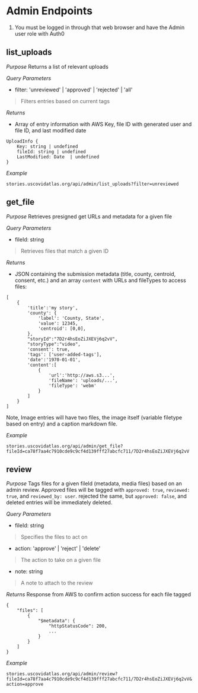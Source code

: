# Admin Endpoints

1. You must be logged in through that web browser and have the Admin user role with Auth0

## list_uploads

_Purpose_
Returns a list of relevant uploads

_Query Parameters_
- filter: 'unreviewed' | 'approved' | 'rejected' | 'all' 
 > Filters entries based on current tags

_Returns_
- Array of entry information with AWS Key, file ID with generated user and file ID, and last modified date
```
UploadInfo {
	Key: string | undefined
	fileId: string | undefined
	LastModified: Date  | undefined
}
```

_Example_

`stories.uscovidatlas.org/api/admin/list_uploads?filter=unreviewed`

## get_file

_Purpose_
Retrieves presigned get URLs and metadata for a given file

_Query Parameters_
- fileId: string
 > Retrieves files that match a given ID

_Returns_
- JSON containing the submission metadata (title, county, centroid, consent, etc.) and an array `content` with URLs and fileTypes to access files:
```
[
    {
        'title':'my story',
        'county': {
            'label': 'County, State',
            'value': 12345,
            'centroid': [0,0],
        },
        "storyId":"7D2r4hsEoZiJXEVj6q2vV",
        "storyType":"video",
        'consent': true,
        'tags': ['user-added-tags'],
        'date':'1970-01-01',
        'content':[
            {
                'url':'http://aws.s3...',
                'fileName': 'uploads/...',
                'fileType': 'webm'
            }
        ]
    }
]
```

Note, Image entries will have two files, the image itself (variable filetype based on entry) and a caption markdown file.

_Example_

`stories.uscovidatlas.org/api/admin/get_file?fileId=ca78f7aa4c7910cde9c9cf4d139fff27abcfc711/7D2r4hsEoZiJXEVj6q2vV`

## review

_Purpose_
Tags files for a given fileId (metadata, media files) based on an admin review. Approved files will be tagged with `approved: true`, `reviewed: true`, and `reviewed_by: user`. rejected the same, but `approved: false`, and deleted entries will be immediately deleted.

_Query Parameters_
- fileId: string
 > Specifies the files to act on
- action: 'approve' | 'reject' | 'delete'
 > The action to take on a given file
- note: string
 > A note to attach to the review

_Returns_
Response from AWS to confirm action success for each file tagged
```
{
    "files": [
        {
            "$metadata": {
                "httpStatusCode": 200,
                ...
            }
        }
    ]
}
```

_Example_

`stories.uscovidatlas.org/api/admin/review?fileId=ca78f7aa4c7910cde9c9cf4d139fff27abcfc711/7D2r4hsEoZiJXEVj6q2vV&action=approve`
